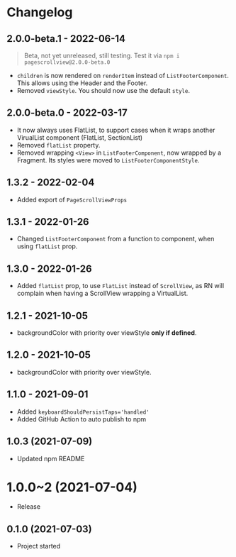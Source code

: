# Changelog

<!-- Template, # for major version, ## for minor and patch

# 1.0.0 (YYYY-MM-DD)
### Added
*
### Changed
*
### Fixed
*
-->

## 2.0.0-beta.1 - 2022-06-14
> Beta, not yet unreleased, still testing. Test it via `npm i pagescrollview@2.0.0-beta.0`
* `children` is now rendered on `renderItem` instead of `ListFooterComponent`. This allows using the Header and the Footer.
* Removed `viewStyle`. You should now use the default `style`.


## 2.0.0-beta.0 - 2022-03-17
* It now always uses FlatList, to support cases when it wraps another VirualList component (FlatList, SectionList)
* Removed `flatList` property.
* Removed wrapping `<View>` in `ListFooterComponent`, now wrapped by a Fragment. Its styles were moved to `ListFooterComponentStyle`.

## 1.3.2 - 2022-02-04
* Added export of `PageScrollViewProps`

## 1.3.1 - 2022-01-26
* Changed `ListFooterComponent` from a function to component, when using `flatList` prop.

## 1.3.0 - 2022-01-26
* Added `flatList` prop, to use `FlatList` instead of `ScrollView`, as RN will complain when having
a ScrollView wrapping a VirtualList.

## 1.2.1 - 2021-10-05
* backgroundColor with priority over viewStyle **only if defined**.

## 1.2.0 - 2021-10-05
* backgroundColor with priority over viewStyle.

## 1.1.0 - 2021-09-01
* Added `keyboardShouldPersistTaps='handled'`
* Added GitHub Action to auto publish to npm

## 1.0.3 (2021-07-09)

* Updated npm README

# 1.0.0~2 (2021-07-04)

* Release

## 0.1.0 (2021-07-03)

* Project started
